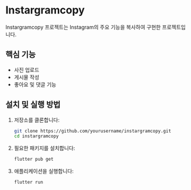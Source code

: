 # Instargramcopy

Instargramcopy 프로젝트는 Instagram의 주요 기능을 복사하여 구현한 프로젝트입니다.

## 핵심 기능
- 사진 업로드
- 게시물 작성
- 좋아요 및 댓글 기능

## 설치 및 실행 방법

1. 저장소를 클론합니다:
    ```bash
    git clone https://github.com/yourusername/instargramcopy.git
    cd instargramcopy
    ```

2. 필요한 패키지를 설치합니다:
    ```bash
    flutter pub get
    ```

3. 애플리케이션을 실행합니다:
    ```bash
    flutter run
    ```
